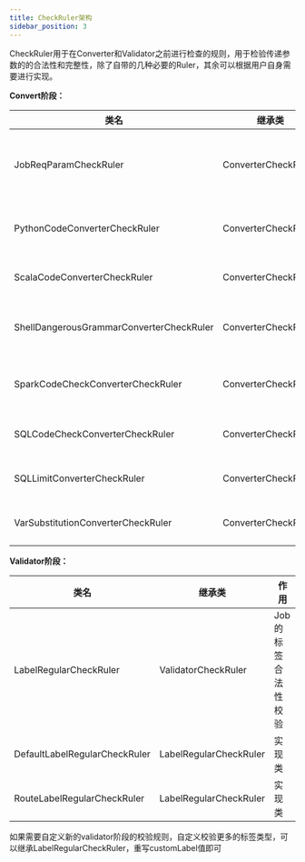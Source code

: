 ```yaml
---
title: CheckRuler架构
sidebar_position: 3
---
```


CheckRuler用于在Converter和Validator之前进行检查的规则，用于检验传递参数的的合法性和完整性，除了自带的几种必要的Ruler，其余可以根据用户自身需要进行实现。

**Convert阶段：**

| 类名                                     | 继承类               | 作用                    |
|------------------------------------------|----------------------|-------------------------|
| JobReqParamCheckRuler                    | ConverterCheckRulter | 校验提交的job参数完整性 |
| PythonCodeConverterCheckRuler            | ConverterCheckRulter | Python代码规范性检测    |
| ScalaCodeConverterCheckRuler             | ConverterCheckRulter | Scala代码规范检测       |
| ShellDangerousGrammarConverterCheckRuler | ConverterCheckRulter | Shell脚本代码规范性检测 |
| SparkCodeCheckConverterCheckRuler        | ConverterCheckRulter | Spark代码规范性检测     |
| SQLCodeCheckConverterCheckRuler          | ConverterCheckRulter | SQL代码规范性检测       |
| SQLLimitConverterCheckRuler              | ConverterCheckRulter | SQL代码长度检测         |
| VarSubstitutionConverterCheckRuler       | ConverterCheckRulter | 变量替换规则校验        |

**Validator阶段：**

| 类名                          | 继承类                 | 作用                |
|-------------------------------|------------------------|---------------------|
| LabelRegularCheckRuler        | ValidatorCheckRuler    | Job的标签合法性校验 |
| DefaultLabelRegularCheckRuler | LabelRegularCheckRuler | 实现类              |
| RouteLabelRegularCheckRuler   | LabelRegularCheckRuler | 实现类              |

如果需要自定义新的validator阶段的校验规则，自定义校验更多的标签类型，可以继承LabelRegularCheckRuler，重写customLabel值即可
